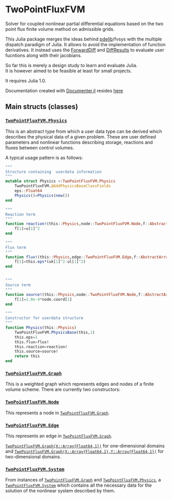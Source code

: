 TwoPointFluxFVM
===============
Solver for coupled nonlinear partial differential equations
based on the two point flux finite volume method on admissible grids.


This Julia package merges the ideas behind [pdelib](http://www.wias-berlin.de/software/pdelib/?lang=0)/fvsys with the multiple dispatch paradigm of Julia. It allows to avoid the implementation of function derivatives. It instead uses the [ForwardDiff](https://github.com/JuliaDiff/ForwardDiff.jl) and [DiffResults](https://github.com/JuliaDiff/DiffResults.jl)  to evaluate user fucntions along with their jacobians.

So far this is merely a design study to learn and evaluate Julia.  
It is however aimed to be feasible at least for small projects.

It requires Julia 1.0.

Documentation created with [Documenter.jl](https://juliadocs.github.io/Documenter.jl/stable/index.html)
resides [here](https://www.wias-berlin.de/people/fuhrmann/TwoPointFluxFVM)

## Main structs (classes)

### [`TwoPointFluxFVM.Physics`](@ref)
This is an abstract type  from which a user
data type can be derived which describes the physical
data of a given problem. These are user defined parameters
and nonlinear functions describing storage, reactions and
fluxes between control volumes.

A typical usage pattern is as follows:

```julia
"""
Structure containing  userdata information
"""
mutable struct Physics <:TwoPointFluxFVM.Physics
    TwoPointFluxFVM.@AddPhysicsBaseClassFields
    eps::Float64 
    Physics()=Physics(new())
end

"""
Reaction term
"""
function reaction!(this::Physics,node::TwoPointFluxFVM.Node,f::AbstractArray,u::AbstractArray)
    f[1]=u[1]^2
end

"""
Flux term
"""
function flux!(this::Physics,edge::TwoPointFluxFVM.Edge,f::AbstractArray,uk::AbstractArray,ul::AbstractArray)
    f[1]=this.eps*(uk[1]^2-ul[1]^2)
end 


"""
Source term
"""
function source!(this::Physics,node::TwoPointFluxFVM.Node,f::AbstractArray)
    f[1]=1.0e-4*node.coord[1]
end 

"""
Constructor for userdata structure
"""
function Physics(this::Physics)
    TwoPointFluxFVM.PhysicsBase(this,1)
    this.eps=1
    this.flux=flux!
    this.reaction=reaction!
    this.source=source!
    return this
end

```

### [`TwoPointFluxFVM.Graph`](@ref)

This is a weighted graph which represents edges and nodes
of a finite volume scheme. There are currently two
constructors:


### [`TwoPointFluxFVM.Node`](@ref)

This represents a node  in [`TwoPointFluxFVM.Graph`](@ref).

### [`TwoPointFluxFVM.Edge`](@ref)

This represents an edge  in [`TwoPointFluxFVM.Graph`](@ref).



[`TwoPointFluxFVM.Graph(X::Array{Float64,1})`](@ref) for one-dimensional
domains and [`TwoPointFluxFVM.Graph(X::Array{Float64,1},Y::Array{Float64,1})`](@ref)
for two-dimensional domains.

### [`TwoPointFluxFVM.System`](@ref)

From instances of  [`TwoPointFluxFVM.Graph`](@ref) and [`TwoPointFluxFVM.Physics`](@ref),
a [`TwoPointFluxFVM.System`](@ref) which contains all the necessary
data for the solution of the nonlinear system described by them.




